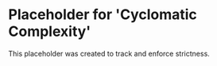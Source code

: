 ﻿# Placeholder for 'Cyclomatic Complexity'
This placeholder was created to track and enforce strictness.
